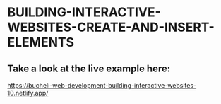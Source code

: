 # BUILDING-INTERACTIVE-WEBSITES-CREATE-AND-INSERT-ELEMENTS

## Take a look at the live example here:
https://bucheli-web-development-building-interactive-websites-10.netlify.app/
